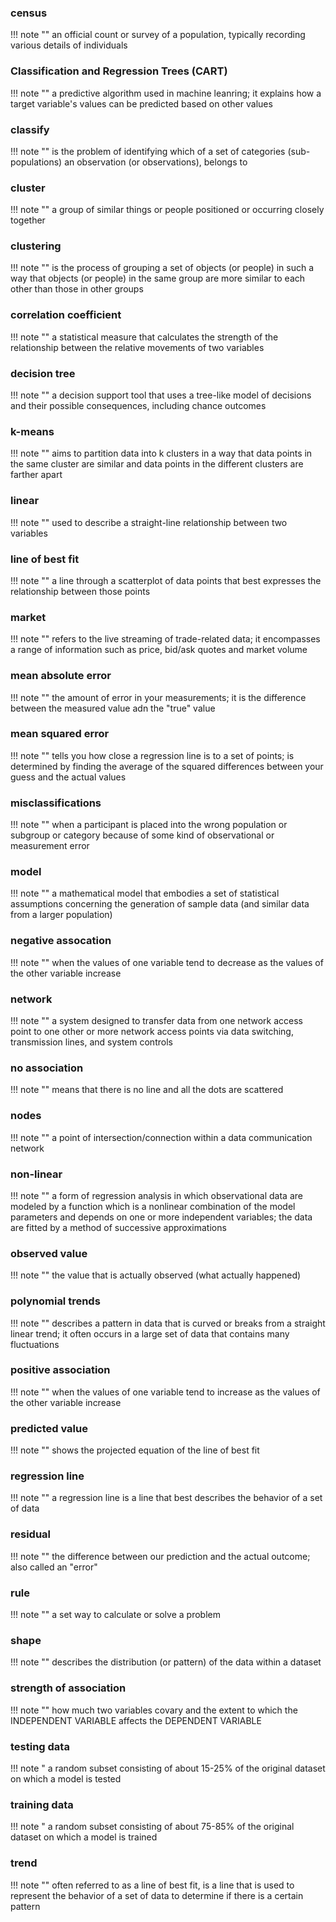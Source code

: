 ### census

!!! note ""
    an official count or survey of a population, typically recording various details of individuals

### Classification and Regression Trees (CART)

!!! note ""
    a predictive algorithm used in machine leanring; it explains how a target variable's values can be predicted based on other values

### classify

!!! note ""
    is the problem of identifying which of a set of categories (sub-populations) an observation (or observations), belongs to

### cluster

!!! note ""
    a group of similar things or people positioned or occurring closely together

### clustering

!!! note ""
    is the process of grouping a set of objects (or people) in such a way that objects (or people) in the same group are  more similar to each other than those in other groups

### correlation coefficient

!!! note ""
    a statistical measure that calculates the strength of the relationship between the relative movements of two variables

### decision tree

!!! note ""
    a decision support tool that uses a tree-like model of decisions and their possible consequences, including chance outcomes

### k-means

!!! note ""
    aims to partition data into k clusters in a way that data points in the same cluster are similar and data points in the different clusters are farther apart

### linear

!!! note ""
    used to describe a straight-line relationship between two variables

### line of best fit

!!! note ""
    a line through a scatterplot of data points that best expresses the relationship between those points

### market

!!! note ""
    refers to the live streaming of trade-related data; it encompasses a range of information such as price, bid/ask quotes and market volume

### mean absolute error

!!! note ""
    the amount of error in your measurements; it is the difference between the measured value adn the "true" value

### mean squared error

!!! note ""
    tells you how close a regression line is to a set of points; is determined by finding the average of the squared differences between your guess and the actual values

### misclassifications

!!! note ""
    when a participant is placed into the wrong population or subgroup or category because of some kind of observational or measurement error

### model

!!! note ""
    a mathematical model that embodies a set of statistical assumptions concerning the generation of sample data (and similar data from a larger population)


### negative assocation

!!! note ""
    when the values of one variable tend to decrease as the values of the other variable increase

### network

!!! note ""
    a system designed to transfer data from one network access point to one other or more network access points via data switching, transmission lines, and system controls

### no association

!!! note ""
    means that there is no line and all the dots are scattered

### nodes

!!! note ""
    a point of intersection/connection within a data communication network

### non-linear

!!! note ""
    a form of regression analysis in which observational data are modeled by a function which is a nonlinear combination of the model parameters and depends on one or more independent variables; the data are fitted by a method of successive approximations

### observed value

!!! note ""
    the value that is actually observed (what actually happened)

### polynomial trends

!!! note ""
    describes a pattern in data that is curved or breaks from a straight linear trend; it often occurs in a large set of data that contains many fluctuations

### positive association

!!! note ""
    when the values of one variable tend to increase as the values of the other variable increase

### predicted value

!!! note ""
    shows the projected equation of the line of best fit

### regression line

!!! note ""
    a regression line is a line that best describes the behavior of a set of data

### residual
!!! note ""
    the difference between our prediction and the actual outcome; also called an "error"

### rule

!!! note ""
    a set way to calculate or solve a problem

### shape

!!! note ""
    describes the distribution (or pattern) of the data within a dataset

### strength of association

!!! note ""
    how much two variables covary and the extent to which the INDEPENDENT VARIABLE affects the DEPENDENT VARIABLE

### testing data

!!! note "
    a random subset consisting of about 15-25% of the original dataset on which a model is tested

### training data

!!! note "
    a random subset consisting of about 75-85% of the original dataset on which a model is trained

### trend

!!! note ""
    often referred to as a line of best fit, is a line that is used to represent the behavior of a set of data to determine if there is a certain pattern
